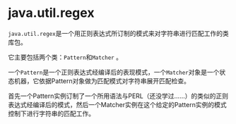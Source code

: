 # java.util.regex

`java.util.regex`是一个用正则表达式所订制的模式来对字符串进行匹配工作的类库包。

它主要包括两个类：`Pattern`和`Matcher` 。

一个`Pattern`是一个正则表达式经编译后的表现模式，一个`Matcher`对象是一个状态机器，它依据Pattern对象做为匹配模式对字符串展开匹配检查。

首先一个Pattern实例订制了一个所用语法与PERL（还没学过……）的类似的正则表达式经编译后的模式，然后一个Matcher实例在这个给定的Pattern实例的模式控制下进行字符串的匹配工作。

